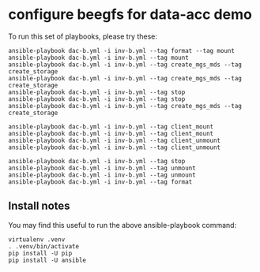 # configure beegfs for data-acc demo

To run this set of playbooks, please try these:

    ansible-playbook dac-b.yml -i inv-b.yml --tag format --tag mount
    ansible-playbook dac-b.yml -i inv-b.yml --tag mount
    ansible-playbook dac-b.yml -i inv-b.yml --tag create_mgs_mds --tag create_storage
    ansible-playbook dac-b.yml -i inv-b.yml --tag create_mgs_mds --tag create_storage
    ansible-playbook dac-b.yml -i inv-b.yml --tag stop
    ansible-playbook dac-b.yml -i inv-b.yml --tag stop
    ansible-playbook dac-b.yml -i inv-b.yml --tag create_mgs_mds --tag create_storage

    ansible-playbook dac-b.yml -i inv-b.yml --tag client_mount
    ansible-playbook dac-b.yml -i inv-b.yml --tag client_mount
    ansible-playbook dac-b.yml -i inv-b.yml --tag client_unmount
    ansible-playbook dac-b.yml -i inv-b.yml --tag client_unmount

    ansible-playbook dac-b.yml -i inv-b.yml --tag stop
    ansible-playbook dac-b.yml -i inv-b.yml --tag unmount
    ansible-playbook dac-b.yml -i inv-b.yml --tag unmount
    ansible-playbook dac-b.yml -i inv-b.yml --tag format

## Install notes

You may find this useful to run the above ansible-playbook command:

    virtualenv .venv
    . .venv/bin/activate
    pip install -U pip
    pip install -U ansible
